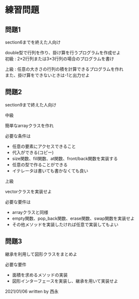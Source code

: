 # 練習問題

## 問題1

section6までを終えた人向け

double型で行列を作り、掛け算を行うプログラムを作成せよ  
初級 : 2×2行列または3×3行列の場合のプログラムを書け

上級 : 任意の大きさの行列の積を計算できるプログラムを作れ  
また、掛け算をできないときは-1と出力せよ

## 問題2

section9まで終えた人向け

中級

簡単なarrayクラスを作れ

必要な条件は

- 任意の要素にアクセスできること
- 代入ができる(コピー)
- size関数、fill関数、at関数、front/back関数を実装する
- 任意の型で作ることができる
- イテレータは書いても書かなくても良い

上級

vectorクラスを実装せよ

必要な要件は

- arrayクラスと同様
- empty関数、pop_back関数、erase関数、swap関数を実装せよ
- その他メソッドを実装したければ任意で実装してもよい

## 問題3

継承を利用して図形クラスをまとめよ

必要な要件

- 面積を求めるメソッドの実装
- 図形インターフェースを実装し、継承を用いて実装せよ

2021/01/06
written by 西永
